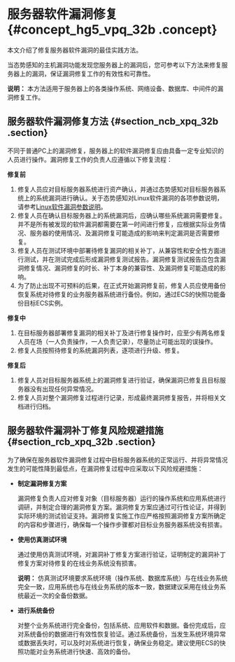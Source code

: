 # 服务器软件漏洞修复 {#concept_hg5_vpq_32b .concept}

本文介绍了修复服务器软件漏洞的最佳实践方法。

当态势感知的主机漏洞功能发现您服务器上的漏洞后，您可参考以下方法来修复服务器上的漏洞，保证漏洞修复工作的有效性和可靠性。

**说明：** 本方法适用于服务器上的各类操作系统、网络设备、数据库、中间件的漏洞修复工作。

## 服务器软件漏洞修复方法 {#section_ncb_xpq_32b .section}

不同于普通PC上的漏洞修复，服务器上的软件漏洞修复应由具备一定专业知识的人员进行操作。漏洞修复工作的负责人应遵循以下修复流程：

**修复前**

1.  修复人员应对目标服务器系统进行资产确认，并通过态势感知对目标服务器系统上的系统漏洞进行确认。关于态势感知对Linux软件漏洞的各项参数说明，请参考[Linux软件漏洞参数说明](cn.zh-CN/用户指南/Linux软件漏洞参数说明.md#)。
2.  修复人员在确认目标服务器上的系统漏洞后，应确认哪些系统漏洞需要修复。并不是所有被发现的软件漏洞都需要在第一时间进行修复，应根据实际业务情况、服务器的使用情况、及漏洞修复可能造成的影响来判定漏洞是否需要修复。
3.  修复人员在测试环境中部署待修复漏洞的相关补丁，从兼容性和安全性方面进行测试，并在测试完成后形成漏洞修复测试报告。漏洞修复测试报告应包含漏洞修复情况、漏洞修复的时长、补丁本身的兼容性、及漏洞修复可能造成的影响。
4.  为了防止出现不可预料的后果，在正式开始漏洞修复前，修复人员应使用备份恢复系统对待修复的业务服务器系统进行备份。例如，通过ECS的快照功能备份目标ECS实例。

**修复中**

1.  在目标服务器部署修复漏洞的相关补丁及进行修复操作时，应至少有两名修复人员在场（一人负责操作，一人负责记录），尽量防止可能出现的误操作。
2.  修复人员按照待修复的系统漏洞列表，逐项进行升级、修复。

**修复后**

1.  修复人员对目标服务器系统上的漏洞修复进行验证，确保漏洞已修复且目标服务器没有出现任何异常情况。
2.  修复人员对整个漏洞修复过程进行记录，形成最终漏洞修复报告，并将相关文档进行归档。

## 服务器软件漏洞补丁修复风险规避措施 {#section_rcb_xpq_32b .section}

为了确保在服务器软件漏洞修复过程中目标服务器系统的正常运行、并将异常情况发生的可能性降到最低点，在漏洞修复过程中应采取以下风险规避措施：

-   **制定漏洞修复方案**

    漏洞修复负责人应对修复对象（目标服务器）运行的操作系统和应用系统进行调研，并制定合理的漏洞修复方案。漏洞修复方案应通过可行性论证，并得到实际环境的测试验证支持。漏洞修复实施工作应严格按照漏洞修复方案所确定的内容和步骤进行，确保每一个操作步骤都对目标业务服务器系统没有损害。

-   **使用仿真测试环境**

    通过使用仿真测试环境，对漏洞补丁修复方案进行验证，证明制定的漏洞补丁修复方案对待修复的在线业务系统没有损害。

    **说明：** 仿真测试环境要求系统环境（操作系统、数据库系统）与在线业务系统完全一致，应用系统也与在线业务系统的版本一致，数据建议采用在线业务系统最近一次的全备份数据。

-   **进行系统备份**

    对整个业务系统进行完全备份，包括系统、应用软件和数据。备份完成后，应对系统备份的数据进行有效性恢复验证。通过系统备份，当发生系统环境异常或数据丢失时，可以及时对系统进行恢复，确保业务稳定。建议使用ECS的快照功能对业务系统进行快速、高效的备份。


